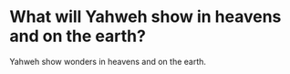 # What will Yahweh show in heavens and on the earth?

Yahweh show wonders in heavens and on the earth.
